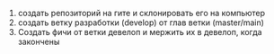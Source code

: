 1. создать репозиторий на гите и склонировать его на компьютер
2. создать ветку разработки (develop) от глав ветки (master/main)
3. Создать фичи от ветки девелоп и мержить их в девелоп, когда закончены
